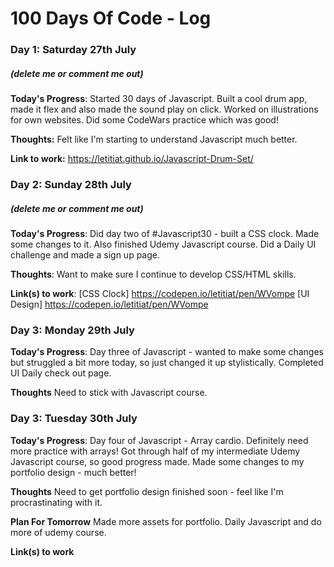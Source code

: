 # 100 Days Of Code - Log

### Day 1: Saturday 27th July
##### (delete me or comment me out)

**Today's Progress**: Started 30 days of Javascript. Built a cool drum app, made it flex and also made the sound play on click. Worked on illustrations for own websites. Did some CodeWars practice which was good!

**Thoughts:** Felt like I'm starting to understand Javascript much better.

**Link to work:** https://letitiat.github.io/Javascript-Drum-Set/

### Day 2: Sunday 28th July
##### (delete me or comment me out)

**Today's Progress**: Did day two of #Javascript30 - built a CSS clock. Made some changes to it. Also finished Udemy Javascript course. Did a Daily UI challenge and made a sign up page.

**Thoughts**: Want to make sure I continue to develop CSS/HTML skills.

**Link(s) to work**: [CSS Clock] https://codepen.io/letitiat/pen/WVompe
                     [UI Design] https://codepen.io/letitiat/pen/WVompe


### Day 3: Monday 29th July

**Today's Progress**: Day three of Javascript - wanted to make some changes but struggled a bit more today, so just changed it up stylistically. Completed UI Daily check out page.

**Thoughts** Need to stick with Javascript course.


### Day 3: Tuesday 30th July

**Today's Progress**: Day four of Javascript - Array cardio. Definitely need more practice with arrays! Got through half of my intermediate Udemy Javascript course, so good progress made. Made some changes to my portfolio design - much better!

**Thoughts** Need to get portfolio design finished soon - feel like I'm procrastinating with it.

**Plan For Tomorrow** Made more assets for portfolio. Daily Javascript and do more of udemy course.

**Link(s) to work**

